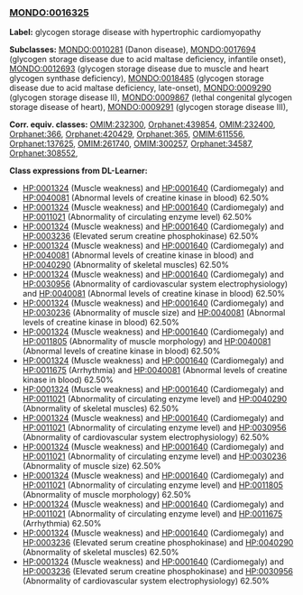
### [MONDO:0016325](http://purl.obolibrary.org/obo/MONDO_0016325)
**Label:** glycogen storage disease with hypertrophic cardiomyopathy

**Subclasses:** [MONDO:0010281](http://purl.obolibrary.org/obo/MONDO_0010281) (Danon disease), [MONDO:0017694](http://purl.obolibrary.org/obo/MONDO_0017694) (glycogen storage disease due to acid maltase deficiency, infantile onset), [MONDO:0012693](http://purl.obolibrary.org/obo/MONDO_0012693) (glycogen storage disease due to muscle and heart glycogen synthase deficiency), [MONDO:0018485](http://purl.obolibrary.org/obo/MONDO_0018485) (glycogen storage disease due to acid maltase deficiency, late-onset), [MONDO:0009290](http://purl.obolibrary.org/obo/MONDO_0009290) (glycogen storage disease II), [MONDO:0009867](http://purl.obolibrary.org/obo/MONDO_0009867) (lethal congenital glycogen storage disease of heart), [MONDO:0009291](http://purl.obolibrary.org/obo/MONDO_0009291) (glycogen storage disease III), 

**Corr. equiv. classes:** [OMIM:232300](http://purl.obolibrary.org/obo/OMIM_232300), [Orphanet:439854](http://www.orpha.net/ORDO/Orphanet_439854), [OMIM:232400](http://purl.obolibrary.org/obo/OMIM_232400), [Orphanet:366](http://www.orpha.net/ORDO/Orphanet_366), [Orphanet:420429](http://www.orpha.net/ORDO/Orphanet_420429), [Orphanet:365](http://www.orpha.net/ORDO/Orphanet_365), [OMIM:611556](http://purl.obolibrary.org/obo/OMIM_611556), [Orphanet:137625](http://www.orpha.net/ORDO/Orphanet_137625), [OMIM:261740](http://purl.obolibrary.org/obo/OMIM_261740), [OMIM:300257](http://purl.obolibrary.org/obo/OMIM_300257), [Orphanet:34587](http://www.orpha.net/ORDO/Orphanet_34587), [Orphanet:308552](http://www.orpha.net/ORDO/Orphanet_308552), 

**Class expressions from DL-Learner:**

- [HP:0001324](http://purl.obolibrary.org/obo/HP_0001324) (Muscle weakness) and [HP:0001640](http://purl.obolibrary.org/obo/HP_0001640) (Cardiomegaly) and [HP:0040081](http://purl.obolibrary.org/obo/HP_0040081) (Abnormal levels of creatine kinase in blood) 62.50%
- [HP:0001324](http://purl.obolibrary.org/obo/HP_0001324) (Muscle weakness) and [HP:0001640](http://purl.obolibrary.org/obo/HP_0001640) (Cardiomegaly) and [HP:0011021](http://purl.obolibrary.org/obo/HP_0011021) (Abnormality of circulating enzyme level) 62.50%
- [HP:0001324](http://purl.obolibrary.org/obo/HP_0001324) (Muscle weakness) and [HP:0001640](http://purl.obolibrary.org/obo/HP_0001640) (Cardiomegaly) and [HP:0003236](http://purl.obolibrary.org/obo/HP_0003236) (Elevated serum creatine phosphokinase) 62.50%
- [HP:0001324](http://purl.obolibrary.org/obo/HP_0001324) (Muscle weakness) and [HP:0001640](http://purl.obolibrary.org/obo/HP_0001640) (Cardiomegaly) and [HP:0040081](http://purl.obolibrary.org/obo/HP_0040081) (Abnormal levels of creatine kinase in blood) and [HP:0040290](http://purl.obolibrary.org/obo/HP_0040290) (Abnormality of skeletal muscles) 62.50%
- [HP:0001324](http://purl.obolibrary.org/obo/HP_0001324) (Muscle weakness) and [HP:0001640](http://purl.obolibrary.org/obo/HP_0001640) (Cardiomegaly) and [HP:0030956](http://purl.obolibrary.org/obo/HP_0030956) (Abnormality of cardiovascular system electrophysiology) and [HP:0040081](http://purl.obolibrary.org/obo/HP_0040081) (Abnormal levels of creatine kinase in blood) 62.50%
- [HP:0001324](http://purl.obolibrary.org/obo/HP_0001324) (Muscle weakness) and [HP:0001640](http://purl.obolibrary.org/obo/HP_0001640) (Cardiomegaly) and [HP:0030236](http://purl.obolibrary.org/obo/HP_0030236) (Abnormality of muscle size) and [HP:0040081](http://purl.obolibrary.org/obo/HP_0040081) (Abnormal levels of creatine kinase in blood) 62.50%
- [HP:0001324](http://purl.obolibrary.org/obo/HP_0001324) (Muscle weakness) and [HP:0001640](http://purl.obolibrary.org/obo/HP_0001640) (Cardiomegaly) and [HP:0011805](http://purl.obolibrary.org/obo/HP_0011805) (Abnormality of muscle morphology) and [HP:0040081](http://purl.obolibrary.org/obo/HP_0040081) (Abnormal levels of creatine kinase in blood) 62.50%
- [HP:0001324](http://purl.obolibrary.org/obo/HP_0001324) (Muscle weakness) and [HP:0001640](http://purl.obolibrary.org/obo/HP_0001640) (Cardiomegaly) and [HP:0011675](http://purl.obolibrary.org/obo/HP_0011675) (Arrhythmia) and [HP:0040081](http://purl.obolibrary.org/obo/HP_0040081) (Abnormal levels of creatine kinase in blood) 62.50%
- [HP:0001324](http://purl.obolibrary.org/obo/HP_0001324) (Muscle weakness) and [HP:0001640](http://purl.obolibrary.org/obo/HP_0001640) (Cardiomegaly) and [HP:0011021](http://purl.obolibrary.org/obo/HP_0011021) (Abnormality of circulating enzyme level) and [HP:0040290](http://purl.obolibrary.org/obo/HP_0040290) (Abnormality of skeletal muscles) 62.50%
- [HP:0001324](http://purl.obolibrary.org/obo/HP_0001324) (Muscle weakness) and [HP:0001640](http://purl.obolibrary.org/obo/HP_0001640) (Cardiomegaly) and [HP:0011021](http://purl.obolibrary.org/obo/HP_0011021) (Abnormality of circulating enzyme level) and [HP:0030956](http://purl.obolibrary.org/obo/HP_0030956) (Abnormality of cardiovascular system electrophysiology) 62.50%
- [HP:0001324](http://purl.obolibrary.org/obo/HP_0001324) (Muscle weakness) and [HP:0001640](http://purl.obolibrary.org/obo/HP_0001640) (Cardiomegaly) and [HP:0011021](http://purl.obolibrary.org/obo/HP_0011021) (Abnormality of circulating enzyme level) and [HP:0030236](http://purl.obolibrary.org/obo/HP_0030236) (Abnormality of muscle size) 62.50%
- [HP:0001324](http://purl.obolibrary.org/obo/HP_0001324) (Muscle weakness) and [HP:0001640](http://purl.obolibrary.org/obo/HP_0001640) (Cardiomegaly) and [HP:0011021](http://purl.obolibrary.org/obo/HP_0011021) (Abnormality of circulating enzyme level) and [HP:0011805](http://purl.obolibrary.org/obo/HP_0011805) (Abnormality of muscle morphology) 62.50%
- [HP:0001324](http://purl.obolibrary.org/obo/HP_0001324) (Muscle weakness) and [HP:0001640](http://purl.obolibrary.org/obo/HP_0001640) (Cardiomegaly) and [HP:0011021](http://purl.obolibrary.org/obo/HP_0011021) (Abnormality of circulating enzyme level) and [HP:0011675](http://purl.obolibrary.org/obo/HP_0011675) (Arrhythmia) 62.50%
- [HP:0001324](http://purl.obolibrary.org/obo/HP_0001324) (Muscle weakness) and [HP:0001640](http://purl.obolibrary.org/obo/HP_0001640) (Cardiomegaly) and [HP:0003236](http://purl.obolibrary.org/obo/HP_0003236) (Elevated serum creatine phosphokinase) and [HP:0040290](http://purl.obolibrary.org/obo/HP_0040290) (Abnormality of skeletal muscles) 62.50%
- [HP:0001324](http://purl.obolibrary.org/obo/HP_0001324) (Muscle weakness) and [HP:0001640](http://purl.obolibrary.org/obo/HP_0001640) (Cardiomegaly) and [HP:0003236](http://purl.obolibrary.org/obo/HP_0003236) (Elevated serum creatine phosphokinase) and [HP:0030956](http://purl.obolibrary.org/obo/HP_0030956) (Abnormality of cardiovascular system electrophysiology) 62.50%


